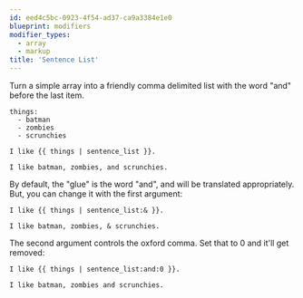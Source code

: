 ```yaml
---
id: eed4c5bc-0923-4f54-ad37-ca9a3384e1e0
blueprint: modifiers
modifier_types:
  - array
  - markup
title: 'Sentence List'
---
```

Turn a simple array into a friendly comma delimited list with the word "and" before the last item.

```.language-yaml
things:
  - batman
  - zombies
  - scrunchies
```

```
I like {{ things | sentence_list }}.
```

```.language-output
I like batman, zombies, and scrunchies.
```

By default, the "glue" is the word "and", and will be translated appropriately. But, you can change it with the first argument:

```
I like {{ things | sentence_list:& }}.
```

```.language-output
I like batman, zombies, & scrunchies.
```

The second argument controls the oxford comma. Set that to 0 and it'll get removed:

```
I like {{ things | sentence_list:and:0 }}.
```

```.language-output
I like batman, zombies and scrunchies.
```
